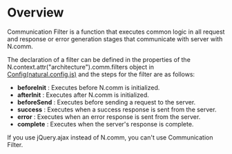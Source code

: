 Overview
===

Communication Filter is a function that executes common logic in all request and response or error generation stages that communicate with server with N.comm.

The declaration of a filter can be defined in the properties of the N.context.attr("architecture").comm.filters object in [Config(natural.config.js)](#html/naturaljs/refr/refr0102.html) and the steps for the filter are as follows:
* **beforeInit** : Executes before N.comm is initialized.
* **afterInit** : Executes after N.comm is initialized.
* **beforeSend** : Executes before sending a request to the server.
* **success** : Executes when a success response is sent from the server.
* **error** : Executes when an error response is sent from the server.
* **complete** : Executes when the server's response is complete.

<p class="alert">If you use jQuery.ajax instead of N.comm, you can't use Communication Filter.</p>